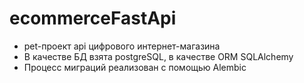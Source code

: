 # ecommerceFastApi
* pet-проект api цифрового интернет-магазина
* В качестве БД взята postgreSQL, в качестве ORM SQLAlchemy
* Процесс миграций реализован с помощью Alembic
